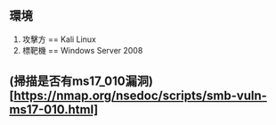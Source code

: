 ## 環境
 1. 攻擊方 == Kali Linux
 2. 標靶機 == Windows Server 2008

## (掃描是否有ms17_010漏洞)[https://nmap.org/nsedoc/scripts/smb-vuln-ms17-010.html]
